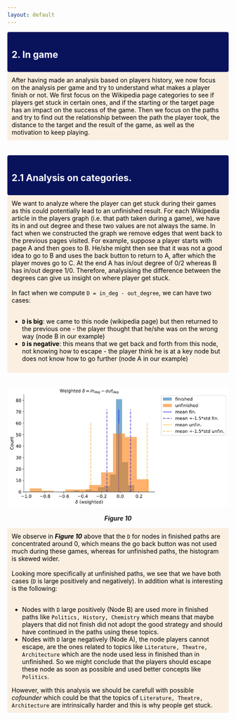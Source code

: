 ```yaml
---
layout: default
---
```


<div style='background-color:#08135c; border-left: solid #darkblue 4px; border-radius: 4px; padding:0.7em;'>
       <h2 style="color:white">2. In game</h2>
</div>
<div style='background-color:#faefe1; border-left: solid #darkblue 4px; border-radius: 4px; padding:0.7em;'>
    <span style="color:black">
        After having made an analysis based on players history, we now focus on the analysis per game and try to understand what makes a player finish or not. We first focus on the Wikipedia page categories to see if players get stuck in certain ones, and if the starting or the target page has an impact on the success of the game. Then we focus on the paths and try to find out the relationship between the path the player took, the distance to the target and the result of the game, as well as the motivation to keep playing.
    </span>
</div><br /><br />

<div style='background-color:#08135c; border-left: solid #darkblue 4px; border-radius: 4px; padding:0.7em;'>
       <h2 style="color:white">2.1 Analysis on categories.</h2>
</div>
<div style='background-color:#faefe1; border-left: solid #darkblue 4px; border-radius: 4px; padding:0.7em;'>
    <span style="color:black">
        We want to analyze where the player can get stuck during their games as this could potentially lead to an unfinished result. For each Wikipedia article in the players graph (i.e. that path taken during a game), we have its in and out degree and these two values are not always the same. In fact when we constructed  the graph we remove edges that went back to the previous pages visited. For example, suppose a player starts with page A and then goes to B. He/she might then see that it was not a good idea to go to B and uses the back button to return to A, after which the player moves go to C. At the end A has in/out degree of 0/2 whereas B has in/out degree 1/0. Therefore, analysising the difference between the degrees can give us insight on where player get stuck. <br><br>
        In fact when we compute <code class='python'>D = in_deg - out_degree</code>, we can have two cases:<br><br>
        <ul>
        <li><b><code class='python'>D</code> is big</b>: we came to this node (wikipedia page) but then returned to the previous one - the player thought that he/she was on the wrong way (node B in our example)</li>
        <li><b><code class='python'>D</code> is negative</b>: this means that we get back and forth from this node, not knowing how to escape - the player think he is at a key node but does not know how to go further (node A in our example)</li>
        </ul>
    </span>
</div>
<br />
<p align="center">
    <img src="figures/fig10.jpg" width="600"/> 
</p>
<p align="center">
    <i ><b>Figure 10</b></i>
</p>
<div style='background-color:#faefe1; border-left: solid #darkblue 4px; border-radius: 4px; padding:0.7em;'>
    <span style="color:black">
        We observe in <i><b>Figure 10</b></i> above that the <code class='python'>D</code> for nodes in finished paths are concentrated around 0, which means the go back button was not used much during these games, whereas for unfinished paths, the histogram is skewed wider. <br><br>
        Looking more specifically at unfinished paths, we see that we have both cases (<code class='python'>D</code> is large positively and negatively). In addition what is interesting is the following: <br><br>
        <ul>
            <li>Nodes with <code class='python'>D</code> large positively (Node B) are used more in finished paths like <code class='python'>Politics, History, Chemistry</code> which means that maybe players that did not finish did not adopt the good strategy and should have continued in the paths using these topics.</li>
            <li>Nodes with <code class='python'>D</code> large negatively (Node A), the node players cannot escape, are the ones related to topics like <code class='python'>Literature, Theatre, Architecture</code> which are the node used less in finished than in unfinished. So we might conclude that the players should escape these node as soon as possible and used better concepts like  <code class='python'>Politics</code>.</li>
        </ul>
        However, with this analysis we should be carefull with possible <i>cofounder</i> which could be that the topics of <code class='python'>Literature, Theatre, Architecture</code> are intrinsically harder and this is why people get stuck.
    </span>
</div>